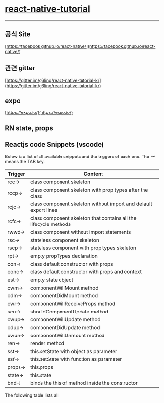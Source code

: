 # [react-native-tutorial](https://g6ling.gitbooks.io/react-native-tutorial-korean/content/)
---
## 공식 Site
[https://facebook.github.io/react-native/](https://facebook.github.io/react-native/)

## 관련 gitter
[https://gitter.im/g6ling/react-native-tutorial-kr](https://gitter.im/g6ling/react-native-tutorial-kr)

## expo
[https://expo.io/](https://expo.io/)


## RN state, props





## Reactjs code Snippets (vscode)
Below is a list of all available snippets and the triggers of each one. The ⇥ means the TAB key.

Trigger	|Content
-|-
rcc→	|class component skeleton
rccp→	|class component skeleton with prop types after the class
rcjc→	|class component skeleton without import and default export lines
rcfc→	|class component skeleton that contains all the lifecycle methods
rwwd→	|class component without import statements
rsc→	|stateless component skeleton
rscp→	|stateless component with prop types skeleton
rpt→	|empty propTypes declaration
con→	|class default constructor with props
conc→	|class default constructor with props and context
est→	|empty state object
cwm→	|componentWillMount method
cdm→	|componentDidMount method
cwr→	|componentWillReceiveProps method
scu→	|shouldComponentUpdate method
cwup→	|componentWillUpdate method
cdup→	|componentDidUpdate method
cwun→	|componentWillUnmount method
ren→	|render method
sst→	|this.setState with object as parameter
ssf→	|this.setState with function as parameter
props→	|this.props
state→	|this.state
bnd→	|binds the this of method inside the constructor

The following table lists all